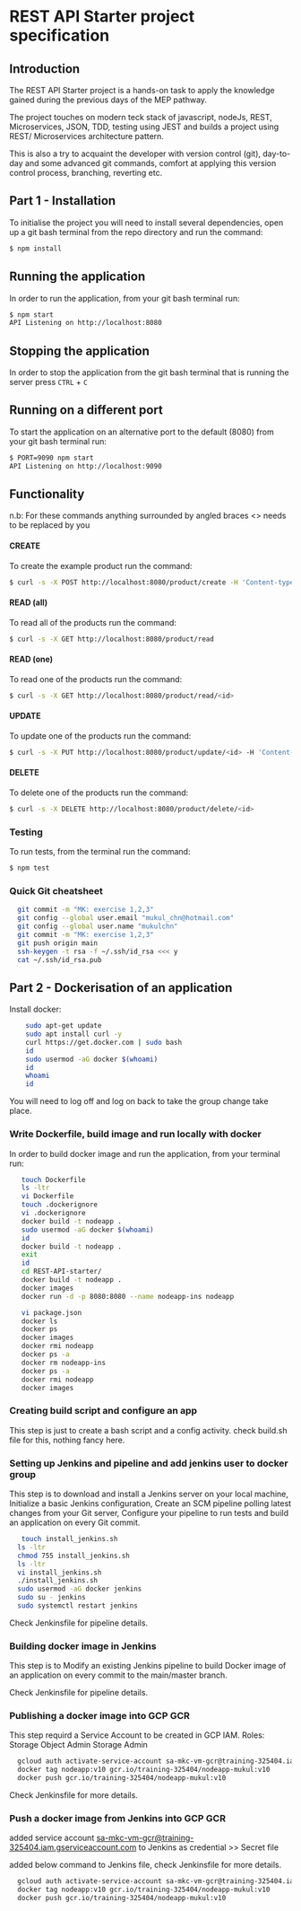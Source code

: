 # REST API Starter project specification

## Introduction

The REST API Starter project is a hands-on task to apply the knowledge gained during the previous days of the MEP pathway.

The project touches on modern teck stack of javascript, nodeJs, REST, Microservices, JSON, TDD, testing using JEST and builds a project using REST/ Microservices architecture pattern.

This is also a try to acquaint the developer with version control (git), day-to-day and some advanced git commands, comfort at applying this version control process, branching, reverting etc.


## Part 1 - Installation

To initialise the project you will need to install several dependencies, open up a git bash terminal from the repo directory and run the command:

~~~ bash
$ npm install
~~~

## Running the application

In order to run the application, from your git bash terminal run:

~~~ bash
$ npm start
API Listening on http://localhost:8080
~~~

## Stopping the application

In order to stop the application from the git bash terminal that is running the server press ``CTRL`` + ``C``

## Running on a different port

To start the application on an alternative port to the default (8080) from your git bash terminal run:

~~~ bash
$ PORT=9090 npm start
API Listening on http://localhost:9090
~~~

## Functionality

n.b: For these commands anything surrounded by angled braces <> needs to be replaced by you

#### CREATE

To create the example product run the command:

~~~ bash
$ curl -s -X POST http://localhost:8080/product/create -H 'Content-type:application/json' -d '{"name":"example product", "description":"this is an example", "price":9.99}'
~~~

#### READ (all)

To read all of the products run the command:

~~~ bash
$ curl -s -X GET http://localhost:8080/product/read
~~~

#### READ (one)

To read one of the products run the command:

~~~ bash
$ curl -s -X GET http://localhost:8080/product/read/<id>
~~~

#### UPDATE

To update one of the products run the command:

~~~ bash
$ curl -s -X PUT http://localhost:8080/product/update/<id> -H 'Content-type:application/json'  -d '{"name":"updated product", "description":"its brand new", "price":99.99}'
~~~

#### DELETE

To delete one of the products run the command:

~~~ bash
$ curl -s -X DELETE http://localhost:8080/product/delete/<id>
~~~

### Testing

To run tests, from the terminal run the command:

~~~ bash
$ npm test
~~~

### Quick Git cheatsheet

~~~ bash
  git commit -m "MK: exercise 1,2,3"
  git config --global user.email "mukul_chn@hotmail.com"
  git config --global user.name "mukulchn"
  git commit -m "MK: exercise 1,2,3"
  git push origin main
  ssh-keygen -t rsa -f ~/.ssh/id_rsa <<< y
  cat ~/.ssh/id_rsa.pub 
~~~

## Part 2 - Dockerisation of an application

Install docker:

~~~ bash
    sudo apt-get update
    sudo apt install curl -y
    curl https://get.docker.com | sudo bash
    id
    sudo usermod -aG docker $(whoami)
    id
    whoami
    id
~~~

You will need to log off and log on back to take the group change take place.

### Write Dockerfile, build image and run locally with docker

In order to build docker image and run the application, from your terminal run:

~~~ bash
   touch Dockerfile
   ls -ltr
   vi Dockerfile 
   touch .dockerignore
   vi .dockerignore 
   docker build -t nodeapp .
   sudo usermod -aG docker $(whoami)
   id
   docker build -t nodeapp .
   exit
   id
   cd REST-API-starter/
   docker build -t nodeapp .
   docker images
   docker run -d -p 8080:8080 --name nodeapp-ins nodeapp

   vi package.json 
   docker ls
   docker ps
   docker images
   docker rmi nodeapp
   docker ps -a
   docker rm nodeapp-ins
   docker ps -a
   docker rmi nodeapp
   docker images
   ~~~

### Creating build script and configure an app

This step is just to create a bash script and a config activity.
check build.sh file for this, nothing fancy here.

### Setting up Jenkins and pipeline and add jenkins user to docker group

This step is to download and install a Jenkins server on your local machine, Initialize a basic Jenkins configuration, Create an SCM pipeline polling latest changes from your Git server, Configure your pipeline to run tests and build an application on every Git commit.

~~~ bash
   touch install_jenkins.sh
  ls -ltr
  chmod 755 install_jenkins.sh
  ls -ltr
  vi install_jenkins.sh 
  ./install_jenkins.sh  
  sudo usermod -aG docker jenkins
  sudo su - jenkins
  sudo systemctl restart jenkins
~~~

Check Jenkinsfile for pipeline details.

### Building docker image in Jenkins

This step is to Modify an existing Jenkins pipeline to build Docker image of an application on every commit to the main/master branch.

Check Jenkinsfile for pipeline details.

### Publishing a docker image into GCP GCR

This step requird a Service Account to be created in GCP IAM.
Roles:
Storage Object Admin
Storage Admin

~~~ bash
  gcloud auth activate-service-account sa-mkc-vm-gcr@training-325404.iam.gserviceaccount.com --key-file=training-325404-d4b1ebf9fa72.json
  docker tag nodeapp:v10 gcr.io/training-325404/nodeapp-mukul:v10
  docker push gcr.io/training-325404/nodeapp-mukul:v10
~~~

Check Jenkinsfile for more details.

### Push a docker image from Jenkins into GCP GCR

added service account sa-mkc-vm-gcr@training-325404.iam.gserviceaccount.com to Jenkins as credential >> Secret file

added below command to Jenkins file, check Jenkinsfile for more details.
~~~ bash
  gcloud auth activate-service-account sa-mkc-vm-gcr@training-325404.iam.gserviceaccount.com --key-file=training-325404-d4b1ebf9fa72.json
  docker tag nodeapp:v10 gcr.io/training-325404/nodeapp-mukul:v10
  docker push gcr.io/training-325404/nodeapp-mukul:v10
~~~


